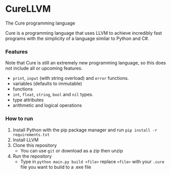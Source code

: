 # CureLLVM
 The Cure programming language

Cure is a programming language that uses LLVM to achieve incredibly fast programs with the simplicity of a language similar to Python and C#.

### Features
Note that Cure is still an extremely new programming language, so this does not include all or upcoming features.

- `print`, `input` (with string overload) and `error` functions.
- variables (defaults to immutable)
- functions
- `int`, `float`, `string`, `bool` and `nil` types.
- type attributes
- arithmetic and logical operations

### How to run
1. Install Python with the pip package manager and run `pip install -r requirements.txt`
2. Install LLVM
3. Clone this repository
    - You can use `git` or download as a zip then unzip
4. Run the repository
    - Type in `python main.py build <file>` replace `<file>` with your `.cure` file you want to build to a .exe file
